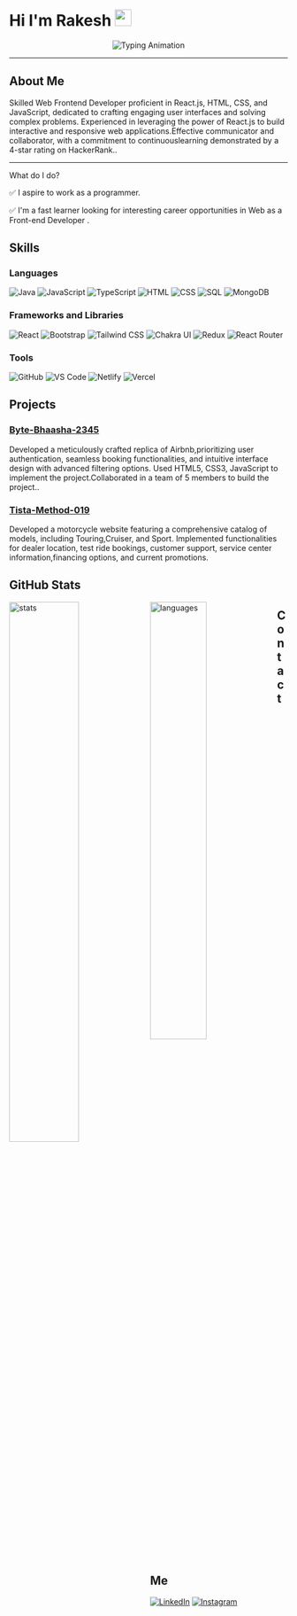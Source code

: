 # Hi I'm Rakesh <img src="https://raw.githubusercontent.com/MartinHeinz/MartinHeinz/master/wave.gif" width="30px">

<div align="center">
  <img src="https://readme-typing-svg.herokuapp.com?font=Roboto&color=%2379C2FF&size=25&center=true&vCenter=true&width=500&height=50&lines=Full-Stack-Developer" alt="Typing Animation">
</div>

---

## About Me
Skilled Web Frontend Developer proficient in React.js, HTML, CSS, and JavaScript, dedicated to crafting engaging user interfaces and solving complex problems. Experienced in leveraging the
power of React.js to build interactive and responsive web applications.Effective communicator and collaborator, with a commitment to continuouslearning demonstrated by a 4-star rating on HackerRank.. 

---

What do I do? 

✅ I aspire to work as a programmer.

✅ I'm a fast learner looking for interesting career opportunities in Web as a Front-end Developer .


## Skills
### Languages
![Java](https://img.shields.io/badge/-Java-007396?style=flat-square&logo=java&logoColor=white)
![JavaScript](https://img.shields.io/badge/-JavaScript-F7DF1E?style=flat-square&logo=javascript&logoColor=black)
![TypeScript](https://img.shields.io/badge/-TypeScript-3178C6?style=flat-square&logo=typescript&logoColor=white)
![HTML](https://img.shields.io/badge/-HTML5-E34F26?style=flat-square&logo=html5&logoColor=white)
![CSS](https://img.shields.io/badge/-CSS3-1572B6?style=flat-square&logo=css3&logoColor=white)
![SQL](https://img.shields.io/badge/-SQL-4479A1?style=flat-square&logo=postgresql&logoColor=white)
![MongoDB](https://img.shields.io/badge/-MongoDB-47A248?style=flat-square&logo=mongodb&logoColor=white)

### Frameworks and Libraries
![React](https://img.shields.io/badge/-React-61DAFB?style=flat-square&logo=react&logoColor=black)
![Bootstrap](https://img.shields.io/badge/-Bootstrap-7952B3?style=flat-square&logo=bootstrap&logoColor=white)
![Tailwind CSS](https://img.shields.io/badge/-Tailwind%20CSS-06B6D4?style=flat-square&logo=tailwind-css&logoColor=white)
![Chakra UI](https://img.shields.io/badge/-Chakra%20UI-319795?style=flat-square&logo=chakra-ui&logoColor=white)
![Redux](https://img.shields.io/badge/-Redux-764ABC?style=flat-square&logo=redux&logoColor=white)
![React Router](https://img.shields.io/badge/-React%20Router-CA4245?style=flat-square&logo=react-router&logoColor=white)

### Tools
![GitHub](https://img.shields.io/badge/-GitHub-181717?style=flat-square&logo=github&logoColor=white)
![VS Code](https://img.shields.io/badge/-VS%20Code-007ACC?style=flat-square&logo=visual-studio-code&logoColor=white)
![Netlify](https://img.shields.io/badge/-Netlify-00C7B7?style=flat-square&logo=netlify&logoColor=white)
![Vercel](https://img.shields.io/badge/-Vercel-000000?style=flat-square&logo=vercel&logoColor=white)

## Projects
### [Byte-Bhaasha-2345](https://github.com/BabakhalilM/-Byte-Bhaasha-2345)
Developed a meticulously crafted replica of Airbnb,prioritizing user authentication, seamless booking functionalities, and intuitive interface design with advanced filtering options.
Used HTML5, CSS3, JavaScript to implement the project.Collaborated in a team of 5 members to build the project..

### [Tista-Method-019](https://github.com/ThakoorRishwanth/Tista-Method-019/tree/master/FrontEnd)
Developed a motorcycle website featuring a comprehensive catalog of models, including Touring,Cruiser, and Sport.
Implemented functionalities for dealer location, test ride bookings, customer support, service center information,financing options, and current promotions.

## GitHub Stats
<img  align="left" width="50%" src="https://github-readme-stats.vercel.app/api?username=Rakesh-G-R&show_icons=true" alt="stats" />
<img align="left" width="45%" src="https://github-readme-stats.vercel.app/api/top-langs/?username=Rakesh-G-R&layout=compact" alt="languages" />

## Contact Me
[![LinkedIn](https://img.shields.io/badge/-LinkedIn-0077B5?style=flat-square&logo=linkedin&logoColor=white)](https://www.linkedin.com/in/rakesh-g-r-/)
[![Instagram](https://img.shields.io/badge/-Instagram-E4405F?style=flat-square&logo=instagram&logoColor=white)](https://www.instagram.com/rakeshgowda3555/)




